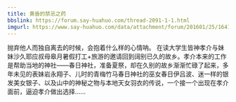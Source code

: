 ```yaml
---
title: 黄昏的禁忌之药
bbslink: https://forum.say-huahuo.com/thread-2091-1-1.html
imgurl: https://www.say-huahuo.com/data/attachment/forum/201601/25/164116ypv2kpv6pecptorz.png
---
```


抛弃他人而独自离去的时候，会抱着什么样的心情呐。
在读大学生皆神孝介与妹妹沙久耶应叔母皋月暑假打工+旅游的邀请回到阔别已久的故乡。孝介本来的工作是帮助当地的神社——春日神社，准备夏祭，却在久别的故乡渐渐忙碌了起来，多年未见的表妹岩永翔子、儿时的青梅竹马春日神社的巫女春日伊吕波、迷一样的银发美女银子、以及山中的神秘之物与本地天女羽衣的传说，一个接一个出现在孝介面前，逼迫孝介做出选择......<!--more-->
